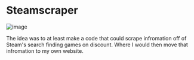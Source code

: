 # Steamscraper

![image](https://github.com/Wilisimple4u/SteamScrape/assets/112163287/71d48d9e-b276-4465-bd80-122c6c8ff5f1)

The idea was to at least make a code that could scrape infromation off of Steam's search finding games on discount. 
Where I would then move that infromation to my own website.

